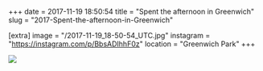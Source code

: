 +++
date = 2017-11-19 18:50:54
title = "Spent the afternoon in Greenwich"
slug = "2017-Spent-the-afternoon-in-Greenwich"

[extra]
image = "/2017-11-19_18-50-54_UTC.jpg"
instagram = "https://instagram.com/p/BbsADIhhF0z"
location = "Greenwich Park"
+++

<img src="/2017-11-19_18-50-54_UTC.jpg" />
